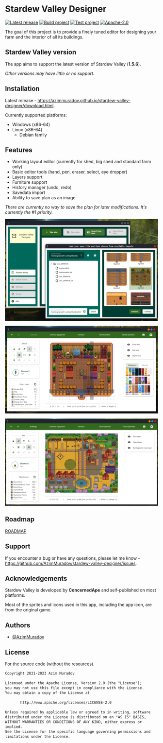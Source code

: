 # Stardew Valley Designer

[![Latest release](https://img.shields.io/github/v/release/AzimMuradov/stardew-valley-designer)](https://azimmuradov.github.io/stardew-valley-designer/download.html)
[![Build project](https://img.shields.io/github/actions/workflow/status/AzimMuradov/stardew-valley-designer/build.yml?branch=master)](https://github.com/AzimMuradov/stardew-valley-designer/actions/workflows/build.yml)
[![Test project](https://img.shields.io/github/actions/workflow/status/AzimMuradov/stardew-valley-designer/test.yml?branch=master&label=test)](https://github.com/AzimMuradov/stardew-valley-designer/actions/workflows/test.yml)
[![Apache-2.0](https://img.shields.io/github/license/AzimMuradov/stardew-valley-designer)](https://www.apache.org/licenses/LICENSE-2.0)

The goal of this project is to provide a finely tuned editor for designing your farm and
the interior of all its buildings.

## Stardew Valley version

The app aims to support the latest version of Stardew Valley (**1.5.6**).

_Other versions may have little or no support._

## Installation

Latest release - https://azimmuradov.github.io/stardew-valley-designer/download.html.

Currently supported platforms:

- Windows (x86-64)
- Linux (x86-64)
    - Debian family

## Features

- Working layout editor (currently for shed, big shed and standard farm only)
- Basic editor tools (hand, pen, eraser, select, eye dropper)
- Layers support
- Furniture support
- History manager (undo, redo)
- Savedata import
- Ability to save plan as an image

_There are currently no way to save the plan for later modifications.
It's currently the #1 priority._

![1.png](docs/user/imgs/1.png)

![2.png](docs/user/imgs/2.png)

![3.png](docs/user/imgs/3.png)

## Roadmap

[ROADMAP](docs/user/ROADMAP.md)

## Support

If you encounter a bug or have any questions,
please let me know - https://github.com/AzimMuradov/stardew-valley-designer/issues.

## Acknowledgements

Stardew Valley is developed by **ConcernedApe** and self-published on most platforms.

Most of the sprites and icons used in this app, including the app icon, are from the original game.

## Authors

- [@AzimMuradov](https://www.github.com/AzimMuradov)

## License

For the source code (without the resources).

```
Copyright 2021-2023 Azim Muradov

Licensed under the Apache License, Version 2.0 (the "License");
you may not use this file except in compliance with the License.
You may obtain a copy of the License at

       http://www.apache.org/licenses/LICENSE-2.0

Unless required by applicable law or agreed to in writing, software
distributed under the License is distributed on an "AS IS" BASIS,
WITHOUT WARRANTIES OR CONDITIONS OF ANY KIND, either express or implied.
See the License for the specific language governing permissions and
limitations under the License.
```
